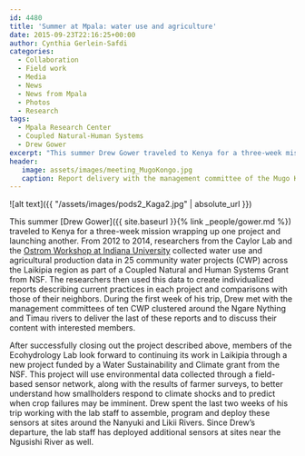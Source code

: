 ```yaml
---
id: 4480
title: 'Summer at Mpala: water use and agriculture'
date: 2015-09-23T22:16:25+00:00
author: Cynthia Gerlein-Safdi
categories:
  - Collaboration
  - Field work
  - Media
  - News
  - News from Mpala
  - Photos
  - Research
tags:
  - Mpala Research Center
  - Coupled Natural-Human Systems
  - Drew Gower
excerpt: "This summer Drew Gower traveled to Kenya for a three-week mission wrapping up one project and launching another."
header:
   image: assets/images/meeting_MugoKongo.jpg
   caption: Report delivery with the management committee of the Mugo Kongo CWP<
---
```

![alt text]({{ "/assets/images/pods2_Kaga2.jpg" | absolute_url }})

This summer [Drew Gower]({{ site.baseurl }}{% link _people/gower.md %}) traveled to Kenya for a three-week mission wrapping up one project and launching another.<!--more--> From 2012 to 2014, researchers from the Caylor Lab and the <a href="http://ostromworkshop.indiana.edu/home.php" target="_blank">Ostrom Workshop at Indiana University</a> collected water use and agricultural production data in 25 community water projects (CWP) across the Laikipia region as part of a Coupled Natural and Human Systems Grant from NSF. The researchers then used this data to create individualized reports describing current practices in each project and comparisons with those of their neighbors. During the first week of his trip, Drew met with the management committees of ten CWP clustered around the Ngare Nything and Timau rivers to deliver the last of these reports and to discuss their content with interested members.

After successfully closing out the project described above, members of the Ecohydrology Lab look forward to continuing its work in Laikipia through a new project funded by a Water Sustainability and Climate grant from the NSF. This project will use environmental data collected through a field-based sensor network, along with the results of farmer surveys, to better understand how smallholders respond to climate shocks and to predict when crop failures may be imminent. Drew spent the last two weeks of his trip working with the lab staff to assemble, program and deploy these sensors at sites around the Nanyuki and Likii Rivers. Since Drew’s departure, the lab staff has deployed additional sensors at sites near the Ngusishi River as well.
